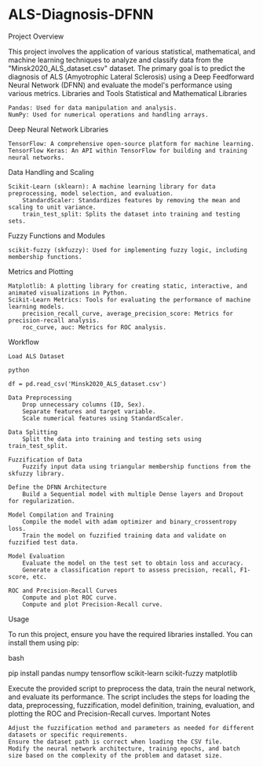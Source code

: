 # ALS-Diagnosis-DFNN

Project Overview

This project involves the application of various statistical, mathematical, and machine learning techniques to analyze and classify data from the "Minsk2020_ALS_dataset.csv" dataset. The primary goal is to predict the diagnosis of ALS (Amyotrophic Lateral Sclerosis) using a Deep Feedforward Neural Network (DFNN) and evaluate the model's performance using various metrics.
Libraries and Tools
Statistical and Mathematical Libraries

    Pandas: Used for data manipulation and analysis.
    NumPy: Used for numerical operations and handling arrays.

Deep Neural Network Libraries

    TensorFlow: A comprehensive open-source platform for machine learning.
    TensorFlow Keras: An API within TensorFlow for building and training neural networks.

Data Handling and Scaling

    Scikit-Learn (sklearn): A machine learning library for data preprocessing, model selection, and evaluation.
        StandardScaler: Standardizes features by removing the mean and scaling to unit variance.
        train_test_split: Splits the dataset into training and testing sets.

Fuzzy Functions and Modules

    scikit-fuzzy (skfuzzy): Used for implementing fuzzy logic, including membership functions.

Metrics and Plotting

    Matplotlib: A plotting library for creating static, interactive, and animated visualizations in Python.
    Scikit-Learn Metrics: Tools for evaluating the performance of machine learning models.
        precision_recall_curve, average_precision_score: Metrics for precision-recall analysis.
        roc_curve, auc: Metrics for ROC analysis.

Workflow

    Load ALS Dataset

    python

    df = pd.read_csv('Minsk2020_ALS_dataset.csv')

    Data Preprocessing
        Drop unnecessary columns (ID, Sex).
        Separate features and target variable.
        Scale numerical features using StandardScaler.

    Data Splitting
        Split the data into training and testing sets using train_test_split.

    Fuzzification of Data
        Fuzzify input data using triangular membership functions from the skfuzzy library.

    Define the DFNN Architecture
        Build a Sequential model with multiple Dense layers and Dropout for regularization.

    Model Compilation and Training
        Compile the model with adam optimizer and binary_crossentropy loss.
        Train the model on fuzzified training data and validate on fuzzified test data.

    Model Evaluation
        Evaluate the model on the test set to obtain loss and accuracy.
        Generate a classification report to assess precision, recall, F1-score, etc.

    ROC and Precision-Recall Curves
        Compute and plot ROC curve.
        Compute and plot Precision-Recall curve.

Usage

To run this project, ensure you have the required libraries installed. You can install them using pip:

bash

pip install pandas numpy tensorflow scikit-learn scikit-fuzzy matplotlib

Execute the provided script to preprocess the data, train the neural network, and evaluate its performance. The script includes the steps for loading the data, preprocessing, fuzzification, model definition, training, evaluation, and plotting the ROC and Precision-Recall curves.
Important Notes

    Adjust the fuzzification method and parameters as needed for different datasets or specific requirements.
    Ensure the dataset path is correct when loading the CSV file.
    Modify the neural network architecture, training epochs, and batch size based on the complexity of the problem and dataset size.
